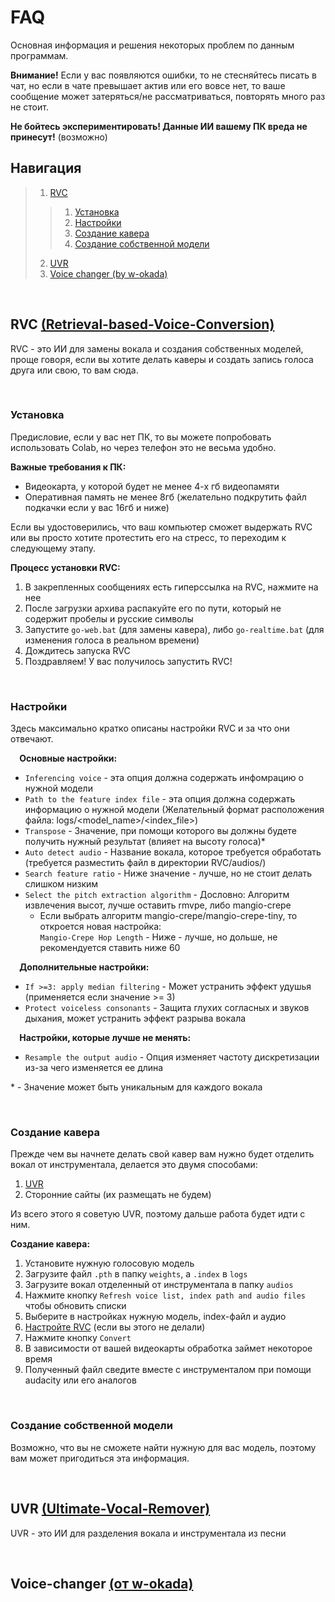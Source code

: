 # FAQ
Основная информация и решения некоторых проблем по данным программам.

**Внимание!** Если у вас появляются ошибки, то не стесняйтесь писать в чат, но если в чате превышает актив или его вовсе нет, то ваше сообщение может затеряться/не рассматриваться, повторять много раз не стоит.

**Не бойтесь экспериментировать! Данные ИИ вашему ПК вреда не принесут!** (возможно)


## Навигация
>1. [RVC](#rvc-retrieval-based-voice-conversion)
>>1. [Установка](#установка)
>>2. [Настройки](#настройки)
>>3. [Создание кавера](#создание-кавера)
>>4. [Создание собственной модели](#создание-собственной-модели)
>2. [UVR](#uvr-ultimate-vocal-remover)
>3. [Voice changer (by w-okada)](#voice-changer-%D0%BE%D1%82-w-okada)

⠀
## RVC [(Retrieval-based-Voice-Conversion)](https://github.com/RVC-Project/Retrieval-based-Voice-Conversion-WebUI "Репозиторий проекта")

RVC - это ИИ для замены вокала и создания собственных моделей, проще говоря, если вы хотите делать каверы и создать запись голоса друга или свою, то вам сюда.

⠀
### Установка

Предисловие, если у вас нет ПК, то вы можете попробовать использовать Colab, но через телефон это не весьма удобно.

**Важные требования к ПК:**
* Видеокарта, у которой будет не менее 4-х гб видеопамяти
* Оперативная память не менее 8гб (желательно подкрутить файл подкачки если у вас 16гб и ниже)

Если вы удостоверились, что ваш компьютер сможет выдержать RVC или вы просто хотите протестить его на стресс, то переходим к следующему этапу.

**Процесс установки RVC:**
1. В закрепленных сообщениях есть гиперссылка на RVC, нажмите на нее
2. После загрузки архива распакуйте его по пути, который не содержит пробелы и русские символы
3. Запустите `go-web.bat` (для замены кавера), либо `go-realtime.bat` (для изменения голоса в реальном времени)
4. Дождитесь запуска RVC
5. Поздравляем! У вас получилось запустить RVC!
<!--  Если вы запустили `go-realtime.bat`, то переходите в раздел [Voice-changer](#voice-changer-от-w-okada), поскольку информация дальше идет для `go-web.bat`.  -->

⠀  
### Настройки
Здесь максимально кратко описаны настройки RVC и за что они отвечают.

⠀
**Основные настройки:**
* `Inferencing voice` - эта опция должна содержать инфомрацию о нужной модели
* `Path to the feature index file` - эта опция должна содержать информацию о нужной модели (Желательный формат расположения файла: logs/\<model_name\>/\<index_file\>)
* `Transpose` - Значение, при помощи которого вы должны будете получить нужный результат (влияет на высоту голоса)\*
* `Auto detect audio` - Название вокала, которое требуется обработать (требуется разместить файл в директории RVC/audios/)
* `Search feature ratio` - Ниже значение - лучше, но не стоит делать слишком низким
* `Select the pitch extraction algorithm` - Дословно: Алгоритм извлечения высот, лучше оставить rmvpe, либо mangio-crepe
   * Если выбрать алгоритм mangio-crepe/mangio-crepe-tiny, то откроется новая настройка:  
   `Mangio-Crepe Hop Length` - Ниже - лучше, но дольше, не рекомендуется ставить ниже 60

⠀
**Дополнительные настройки:**
* `If >=3: apply median filtering` - Может устранить эффект удушья (применяется если значение >= 3)
* `Protect voiceless consonants` - Защита глухих согласных и звуков дыхания, может устранить эффект разрыва вокала

⠀
**Настройки, которые лучше не менять:**
* `Resample the output audio` - Опция изменяет частоту дискретизации из-за чего изменяется ее длина

\* - Значение может быть уникальным для каждого вокала

⠀
### Создание кавера

Прежде чем вы начнете делать свой кавер вам нужно будет отделить вокал от инструментала, делается это двумя способами:
1. [UVR](#uvr-ultimate-vocal-remover)
2. Сторонние сайты (их размещать не будем)

Из всего этого я советую UVR, поэтому дальше работа будет идти с ним.

**Создание кавера:**
1. Установите нужную голосовую модель
2. Загрузите файл `.pth` в папку `weights`, а `.index` в `logs`
3. Загрузите вокал отделенный от инструментала в папку `audios`
4. Нажмите кнопку `Refresh voice list, index path and audio files` чтобы обновить списки
5. Выберите в настройках нужную модель, index-файл и аудио
6. [Настройте RVC](#основные-настройки) (если вы этого не делали)
7. Нажмите кнопку `Convert`
8. В зависимости от вашей видеокарты обработка займет некоторое время
9. Полученный файл сведите вместе с инструменталом при помощи audacity или его аналогов

⠀
### Создание собственной модели

Возможно, что вы не сможете найти нужную для вас модель, поэтому вам может пригодиться эта информация.

⠀
## UVR [(Ultimate-Vocal-Remover)](https://github.com/Anjok07/ultimatevocalremovergui "Репозиторий проекта")

UVR - это ИИ для разделения вокала и инструментала из песни

⠀
## Voice-changer [(от w-okada)](https://github.com/w-okada/voice-changer "Репозиторий проекта")
